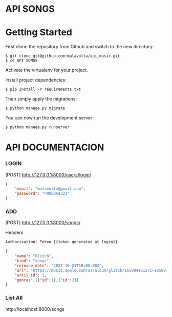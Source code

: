# API SONGS

# Getting Started

First clone the repository from Github and switch to the new directory:

    $ git clone git@github.com:malavolta/api_music.git
    $ cd API SONGS
    
Activate the virtualenv for your project.
    
Install project dependencies:

    $ pip install -r requirements.txt
    
    
Then simply apply the migrations:

    $ python manage.py migrate
    

You can now run the development server:

    $ python manage.py runserver

# API DOCUMENTACION
### LOGIN
(POST) http://127.0.0.1:8000/users/login/
```json
{
    "email": "malavolta@gmail.com",
    "password": "PRUEBA4321"
}
```

### ADD 

(POST) http://127.0.0.1:8000/songs/ 

Headers
``` cmd
Authorization: Token {{token generated at login}}

```

``` json
{
    "name": "Glitch",
    "kind": "songs",
    "release_date": "2022-10-21T16:05:00Z",
    "url": "https://music.apple.com/us/album/glitch/1650841512?i=1650841753",
    "artis_id": 1,
    "genres":[{"id":1},{"id":2}]
}
```

### List All


http://localhost:8000/songs


